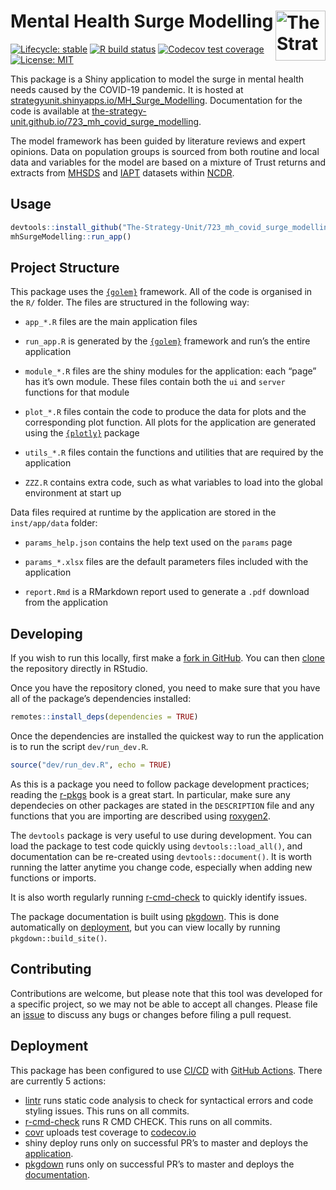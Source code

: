 
<!-- README.md is generated from README.Rmd. Please edit that file -->

# Mental Health Surge Modelling [<img src="https://www.strategyunitwm.nhs.uk/themes/custom/ie_bootstrap/logo.svg" title="The Strategy Unit" alt="The Strategy Unit Logo" align="right" height="80"/>](https://www.strategyunitwm.nhs.uk/)

<!-- badges: start -->

[![Lifecycle:
stable](https://img.shields.io/badge/lifecycle-stable-brightgreen.svg)](https://www.tidyverse.org/lifecycle/#stable)
[![R build
status](https://github.com/The-Strategy-Unit/723_mh_covid_surge_modelling/workflows/R-CMD-check/badge.svg)](https://github.com/The-Strategy-Unit/723_mh_covid_surge_modelling/actions)
[![Codecov test
coverage](https://codecov.io/gh/The-Strategy-Unit/723_mh_covid_surge_modelling/branch/master/graph/badge.svg)](https://codecov.io/gh/The-Strategy-Unit/723_mh_covid_surge_modelling?branch=master)
[![License:
MIT](https://img.shields.io/badge/License-MIT-yellow.svg)](https://opensource.org/licenses/MIT)
<!-- badges: end -->

This package is a Shiny application to model the surge in mental health
needs caused by the COVID-19 pandemic. It is hosted at
[strategyunit.shinyapps.io/MH\_Surge\_Modelling](https://strategyunit.shinyapps.io/MH_Surge_Modelling/).
Documentation for the code is available at
[the-strategy-unit.github.io/723\_mh\_covid\_surge\_modelling](https://the-strategy-unit.github.io/723_mh_covid_surge_modelling/index.html).

The model framework has been guided by literature reviews and expert
opinions. Data on population groups is sourced from both routine and
local data and variables for the model are based on a mixture of Trust
returns and extracts from
[MHSDS](https://data.england.nhs.uk/ncdr/database/NHSE_MH_V3_YTD/ "Mental health data (MHSDS v3)")
and
[IAPT](https://data.england.nhs.uk/ncdr/database/NHSE_IAPT/ "Improving access to psychological therapies (IAPT)")
datasets within
[NCDR](https://data.england.nhs.uk/ncdr/about/ "National Commissioning Data Repository (NCDR)").

## Usage

``` r
devtools::install_github("The-Strategy-Unit/723_mh_covid_surge_modelling")
mhSurgeModelling::run_app()
```

## Project Structure

This package uses the [`{golem}`](https://github.com/ThinkR-open/golem)
framework. All of the code is organised in the `R/` folder. The files
are structured in the following way:

  - `app_*.R` files are the main application files

  - `run_app.R` is generated by the
    [`{golem}`](https://github.com/ThinkR-open/golem) framework and
    run’s the entire application

  - `module_*.R` files are the shiny modules for the application: each
    “page” has it’s own module. These files contain both the `ui` and
    `server` functions for that module

  - `plot_*.R` files contain the code to produce the data for plots and
    the corresponding plot function. All plots for the application are
    generated using the [`{plotly}`](https://plotly.com/r/) package

  - `utils_*.R` files contain the functions and utilities that are
    required by the application

  - `ZZZ.R` contains extra code, such as what variables to load into the
    global environment at start up

Data files required at runtime by the application are stored in the
`inst/app/data` folder:

  - `params_help.json` contains the help text used on the `params` page

  - `params_*.xlsx` files are the default parameters files included with
    the application

  - `report.Rmd` is a RMarkdown report used to generate a `.pdf`
    download from the application

## Developing

If you wish to run this locally, first make a [fork in
GitHub](https://docs.github.com/en/free-pro-team@latest/github/getting-started-with-github/fork-a-repo).
You can then
[clone](https://happygitwithr.com/rstudio-git-github.html#clone-the-new-github-repository-to-your-computer-via-rstudio)
the repository directly in RStudio.

Once you have the repository cloned, you need to make sure that you have
all of the package’s dependencies installed:

``` r
remotes::install_deps(dependencies = TRUE)
```

Once the dependencies are installed the quickest way to run the
application is to run the script `dev/run_dev.R`.

``` r
source("dev/run_dev.R", echo = TRUE)
```

As this is a package you need to follow package development practices;
reading the [r-pkgs](https://r-pkgs.org/index.html) book is a great
start. In particular, make sure any dependecies on other packages are
stated in the `DESCRIPTION` file and any functions that you are
importing are described using [roxygen2](https://roxygen2.r-lib.org/).

The `devtools` package is very useful to use during development. You can
load the package to test code quickly using `devtools::load_all()`, and
documentation can be re-created using `devtools::document()`. It is
worth running the latter anytime you change code, especially when adding
new functions or imports.

It is also worth regularly running
[r-cmd-check](https://r-pkgs.org/r-cmd-check.html) to quickly identify
issues.

The package documentation is built using
[pkgdown](https://pkgdown.r-lib.org/). This is done automatically on
[deployment](#deployment), but you can view locally by running
`pkgdown::build_site()`.

## Contributing

Contributions are welcome, but please note that this tool was developed
for a specific project, so we may not be able to accept all changes.
Please file an
[issue](https://github.com/The-Strategy-Unit/723_mh_covid_surge_modelling/issues/new)
to discuss any bugs or changes before filing a pull request.

## Deployment

This package has been configured to use
[CI/CD](https://en.wikipedia.org/wiki/CI/CD) with [GitHub
Actions](https://github.com/features/actions). There are currently 5
actions:

  - [lintr](https://github.com/jimhester/lintr) runs static code
    analysis to check for syntactical errors and code styling issues.
    This runs on all commits.
  - [r-cmd-check](https://r-pkgs.org/r-cmd-check.html) runs R CMD CHECK.
    This runs on all commits.
  - [covr](https://covr.r-lib.org/) uploads test coverage to
    [codecov.io](https://app.codecov.io/gh/The-Strategy-Unit/723_mh_covid_surge_modelling/)
  - shiny deploy runs only on successful PR’s to master and deploys the
    [application](https://strategyunit.shinyapps.io/MH_Surge_Modelling/).
  - [pkgdown](https://pkgdown.r-lib.org/) runs only on successful PR’s
    to master and deploys the
    [documentation](https://the-strategy-unit.github.io/723_mh_covid_surge_modelling/index.html).
